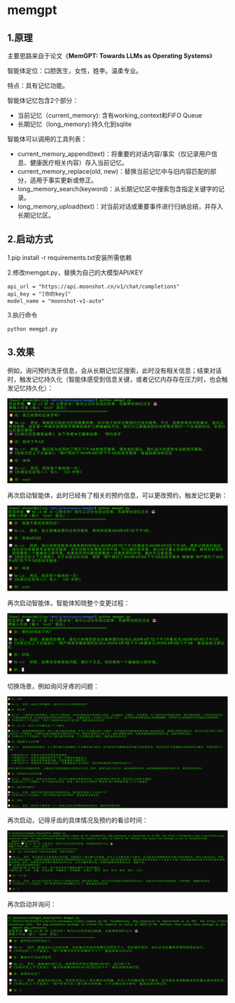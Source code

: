 # memgpt

## 1.原理

主要思路来自于论文《**MemGPT: Towards LLMs as Operating Systems**》

智能体定位：口腔医生，女性，姓李。温柔专业。

特点：具有记忆功能。

智能体记忆包含2个部分：

- 当前记忆（current_memory): 含有working_context和FIFO Queue
- 长期记忆（long_memory):持久化到sqlite

智能体可以调用的工具列表：

- current_memory_append(text)：将重要的对话内容/事实（仅记录用户信息、健康医疗相关内容）存入当前记忆。
- current_memory_replace(old, new)：替换当前记忆中与旧内容匹配的部分，适用于事实更新或修正。
- long_memory_search(keyword)：从长期记忆区中搜索包含指定关键字的记录。
- long_memory_upload(text)：对当前对话或重要事件进行归纳总结，并存入长期记忆区。

## 2.启动方式

1.pip install -r requirements.txt安装所需依赖

2.修改memgpt.py，替换为自己的大模型API/KEY

```
api_url = "https://api.moonshot.cn/v1/chat/completions"
api_key = "[你的key]"
model_name = "moonshot-v1-auto"
```

3.执行命令

```
python memgpt.py
```

## 3.效果

例如，询问预约洗牙信息，会从长期记忆区搜索，此时没有相关信息；结束对话时，触发记忆持久化（智能体感受到信息关键，或者记忆内存存在压力时，也会触发记忆持久化）：

![1](./images/1.png)

再次启动智能体，此时已经有了相关的预约信息，可以更改预约，触发记忆更新：

![2](./images/2.png)

再次启动智能体，智能体知晓整个变更过程：

![3](./images/3.png)

切换场景，例如询问牙疼的问题：

![4](./images/4.png)

再次启动，记得牙齿的具体情况及预约的看诊时间：

![5](./images/5.png)

再次启动并询问：

![6](./images/6.png)
